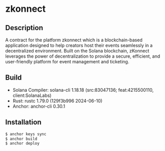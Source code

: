 # zkonnect

## Description
A contract for the platform zkonnect which is a blockchain-based application designed to help creators host their events seamlessly in a decentralized environment. Built on the Solana blockchain, zKonnect leverages the power of decentralization to provide a secure, efficient, and user-friendly platform for event management and ticketing.

## Build

 - Solana Compiler: solana-cli 1.18.18 (src:83047136; feat:4215500110, client:SolanaLabs)
 - Rust: rustc 1.79.0 (129f3b996 2024-06-10)
 - Anchor: anchor-cli 0.30.1

## Installation
```bash
$ anchor keys sync
$ anchor build
$ anchor deploy
```